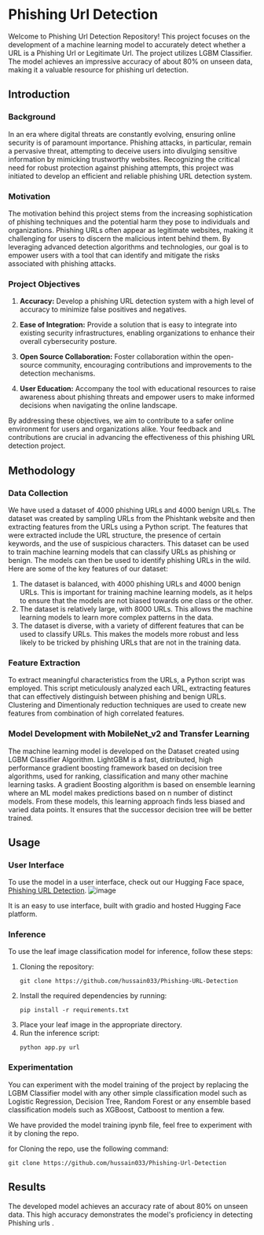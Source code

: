 # Phishing Url Detection
Welcome to Phishing Url Detection Repository! This project focuses on the development of a machine learning model to accurately detect whether a URL is a Phishing Url or Legitimate Url. The project utilizes LGBM Classifier. The model achieves an impressive accuracy of about 80% on unseen data, making it a valuable resource for phishing url detection.

## Introduction

### Background
In an era where digital threats are constantly evolving, ensuring online security is of paramount importance. Phishing attacks, in particular, remain a pervasive threat, attempting to deceive users into divulging sensitive information by mimicking trustworthy websites. Recognizing the critical need for robust protection against phishing attempts, this project was initiated to develop an efficient and reliable phishing URL detection system.

### Motivation

The motivation behind this project stems from the increasing sophistication of phishing techniques and the potential harm they pose to individuals and organizations. Phishing URLs often appear as legitimate websites, making it challenging for users to discern the malicious intent behind them. By leveraging advanced detection algorithms and technologies, our goal is to empower users with a tool that can identify and mitigate the risks associated with phishing attacks.

### Project Objectives

1. **Accuracy:** Develop a phishing URL detection system with a high level of accuracy to minimize false positives and negatives.
   
2. **Ease of Integration:** Provide a solution that is easy to integrate into existing security infrastructures, enabling organizations to enhance their overall cybersecurity posture.

3. **Open Source Collaboration:** Foster collaboration within the open-source community, encouraging contributions and improvements to the detection mechanisms.

4. **User Education:** Accompany the tool with educational resources to raise awareness about phishing threats and empower users to make informed decisions when navigating the online landscape.

By addressing these objectives, we aim to contribute to a safer online environment for users and organizations alike. Your feedback and contributions are crucial in advancing the effectiveness of this phishing URL detection project.

## Methodology

### Data Collection

We have used a dataset of 4000 phishing URLs and 4000 benign URLs. The dataset 
was created by sampling URLs from the Phishtank website and then extracting 
features from the URLs using a Python script. The features that were extracted include 
the URL structure, the presence of certain keywords, and the use of suspicious 
characters.
This dataset can be used to train machine learning models that can classify URLs as 
phishing or benign. The models can then be used to identify phishing URLs in the 
wild.
Here are some of the key features of our dataset:
1. The dataset is balanced, with 4000 phishing URLs and 4000 benign URLs. This is 
important for training machine learning models, as it helps to ensure that the 
models are not biased towards one class or the other.
2. The dataset is relatively large, with 8000 URLs. This allows the machine learning 
models to learn more complex patterns in the data.
3. The dataset is diverse, with a variety of different features that can be used to 
classify URLs. This makes the models more robust and less likely to be tricked by 
phishing URLs that are not in the training data.

### Feature Extraction
To extract meaningful characteristics from the URLs, a Python script was employed. 
This script meticulously analyzed each URL, extracting features that can effectively 
distinguish between phishing and benign URLs.
Clustering and Dimentionaly reduction techniques are used to create new features from combination of high correlated features.

### Model Development with MobileNet_v2 and Transfer Learning
The machine learning model is developed on the Dataset created using LGBM Classifier Algorithm. LightGBM is a fast, distributed, high performance gradient boosting framework based on decision tree algorithms, used for ranking, classification and many other machine learning tasks. A gradient Boosting algorithm is based on ensemble learning where an ML model makes predictions based on n number of distinct models. From these models, this learning approach finds less biased and varied data points. It ensures that the successor decision tree will be better trained.

## Usage

### User Interface
To use the model in a user interface, check out our Hugging Face space,
[Phishing URL Detection](https://huggingface.co/spaces/Hussain033/Phishing-URL-Detection).
![image](https://github.com/hussain033/Phishing-Url-Detection/assets/83116894/deeb0c75-7b0c-4df6-9b98-6a4ef70aa9ad)



It is an easy to use interface, built with gradio and hosted Hugging Face platform. 

### Inference
To use the leaf image classification model for inference, follow these steps:

1. Cloning the repository: 
   ```
   git clone https://github.com/hussain033/Phishing-URL-Detection
   ```
3. Install the required dependencies by running:
   ```
   pip install -r requirements.txt
   ```
4. Place your leaf image in the appropriate directory.
5. Run the inference script:
   ```
   python app.py url
   ```

### Experimentation
You can experiment with the model training of the project by replacing the LGBM Classifier model with any other  simple classification model such as Logistic Regression, Decision Tree, Random Forest or any ensemble based classification models such as XGBoost, Catboost to mention a few. 

We have provided the model training ipynb file, feel free to experiment with it by cloning the repo.

for Cloning the repo, use the following command:
``` 
git clone https://github.com/hussain033/Phishing-Url-Detection
```

## Results

The developed model achieves an accuracy rate of about 80% on unseen data. This high accuracy demonstrates the model's proficiency in detecting Phishing urls . 
